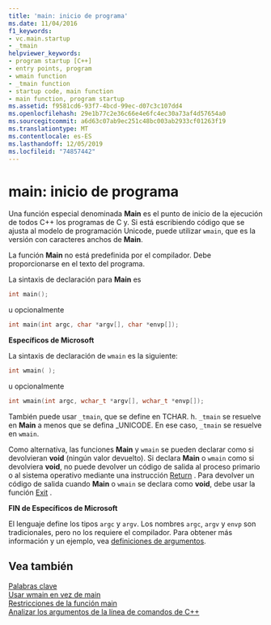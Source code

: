 ```yaml
---
title: 'main: inicio de programa'
ms.date: 11/04/2016
f1_keywords:
- vc.main.startup
- _tmain
helpviewer_keywords:
- program startup [C++]
- entry points, program
- wmain function
- _tmain function
- startup code, main function
- main function, program startup
ms.assetid: f9581cd6-93f7-4bcd-99ec-d07c3c107dd4
ms.openlocfilehash: 29e1b77c2e36c66e4e6fc4ec30a73af4d57654a0
ms.sourcegitcommit: a6d63c07ab9ec251c48bc003ab2933cf01263f19
ms.translationtype: MT
ms.contentlocale: es-ES
ms.lasthandoff: 12/05/2019
ms.locfileid: "74857442"
---
```

# <a name="main-program-startup"></a>main: inicio de programa

Una función especial denominada **Main** es el punto de inicio de la ejecución de todos C++ los programas de C y. Si está escribiendo código que se ajusta al modelo de programación Unicode, puede utilizar `wmain`, que es la versión con caracteres anchos de **Main**.

La función **Main** no está predefinida por el compilador. Debe proporcionarse en el texto del programa.

La sintaxis de declaración para **Main** es

```cpp
int main();
```

u opcionalmente

```cpp
int main(int argc, char *argv[], char *envp[]);
```

**Específicos de Microsoft**

La sintaxis de declaración de `wmain` es la siguiente:

```cpp
int wmain( );
```

u opcionalmente

```cpp
int wmain(int argc, wchar_t *argv[], wchar_t *envp[]);
```

También puede usar `_tmain`, que se define en TCHAR. h. `_tmain` se resuelve en **Main** a menos que se defina _UNICODE. En ese caso, `_tmain` se resuelve en `wmain`.

Como alternativa, las funciones **Main** y `wmain` se pueden declarar como si devolvieran **void** (ningún valor devuelto). Si declara **Main** o `wmain` como si devolviera **void**, no puede devolver un código de salida al proceso primario o al sistema operativo mediante una instrucción [Return](../cpp/return-statement-in-program-termination-cpp.md) . Para devolver un código de salida cuando **Main** o `wmain` se declara como **void**, debe usar la función [Exit](../cpp/exit-function.md) .

**FIN de Específicos de Microsoft**

El lenguaje define los tipos `argc` y `argv`. Los nombres `argc`, `argv` y `envp` son tradicionales, pero no los requiere el compilador. Para obtener más información y un ejemplo, vea [definiciones de argumentos](../cpp/argument-definitions.md).

## <a name="see-also"></a>Vea también

[Palabras clave](../cpp/keywords-cpp.md)<br/>
[Usar wmain en vez de main](../cpp/using-wmain-instead-of-main.md)<br/>
[Restricciones de la función main](../cpp/main-function-restrictions.md)<br/>
[Analizar los argumentos de la línea de comandos de C++](../cpp/parsing-cpp-command-line-arguments.md)
